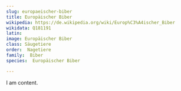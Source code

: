 ```yaml
---
slug: europaeischer-biber
title: Europäischer Biber
wikipedia: https://de.wikipedia.org/wiki/Europ%C3%A4ischer_Biber
wikidata: Q181191
latin:
image: Europäischer Biber
class: Säugetiere
order:  Nagetiere
family:  Biber
species:  Europäischer Biber

---
```


I am content.
